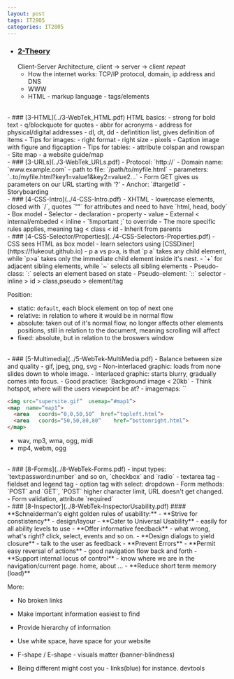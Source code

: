 ```yaml
---
layout: post
tags: IT2805
categories: IT2805
---
```


- ### [2-Theory](../2-WebTek_Theory.pdf)
  Client-Server Architecture, client -> server -> client *repeat*
  - How the internet works: TCP/IP protocol, domain, ip address and DNS
  - WWW
  - HTML - markup language - tags/elements

<br/>
- ### [3-HTML](../3-WebTek_HTML.pdf)
  HTML basics:
  - strong for bold text
  - q/blockquote for quotes
  - abbr for acronyms
  - address for physical/digital addresses
  - dl, dt, dd - defintition list, gives definition of items
  - Tips for images:
    - right format
    - right size
    - pixels
  - Caption image with figure and figcaption
  - Tips for tables:
    - attribute colspan and rowspan
  - Site map - a website guide/map

<br/>
- ### [3-URLs](../3-WebTek_URLs.pdf)
  - Protocol: `http://`
  - Domain name: `www.example.com`
  - path to file: `/path/to/myfile.html`
  - parameters: `..to/myfile.html?key1=value1&key2=value2...`
  - Form GET gives us parameters on our URL starting with '?'
  - Anchor: `#targetId`
  - Storyboarding

<br/>
- ### [4-CSS-Intro](../4-CSS-Intro.pdf)
  - XHTML - lowercase elements, closed with `/`, quotes `""` for attributes and need to have `html, head, body`
  - Box model
  - Selector - declaration - property - value
  - External < internal/embeded < inline
  -  `!important ;` to override
  - The more specific rules applies, meaning tag < class < id
  - Inherit from parents

<br/>
- ### [4-CSS-Selector/Properties](../4-CSS-Selectors-Properties.pdf)
  - CSS sees HTML as box model
  - learn selectors using [CSSDiner](https://flukeout.github.io)
  - p a vs p>a, is that `p a` takes any child element, while `p>a` takes only the immediate child element inside it's nest.
  - `+` for adjacent sibling elements, while `~` selects all sibling elements
  - Pseudo-class: `:` selects an element based on state
  - Pseudo-element: `::` selector
  - inline > id > class,pseudo > element/tag

  Position:
  - static: `default`, each block element on top of next one
  - relative: in relation to where it would be in normal flow
  - absolute: taken out of it's normal flow, no longer affects other elements positions, still in relation to the document, meaning scrolling will affect
  - fixed: absolute, but in relation to the broswers window

<br/>
- ### [5-Multimedia](../5-WebTek-MultiMedia.pdf)
  - Balance between size and quality
  - gif, jpeg, png, svg
  - Non-interlaced graphic: loads from none slides down to whole image.
  - Interlaced graphic: starts blurry, gradually comes into focus.
  - Good practice: `Background image < 20kb`
  - Think hotspot, where will the users viewpoint be at?
  - imagemaps: `<area	shape=“shape”	coords=“coordinates”	href=“url” alt=“text”/>`

  ```html
  <img src=“supersite.gif”	usemap=“#map1”>
  <map	name=“map1”>
    <area	coords=“0,0,50,50”	href=“topleft.html”>
    <area	coords=“50,50,80,80”	href=“bottomright.html”>
  </map>
  ```
  - wav, mp3, wma, ogg, midi
  - mp4, webm, ogg

<br/>
- ### [8-Forms](../8-WebTek-Forms.pdf)
  - input types: `text:password:number` and so on, `checkbox` and `radio`
  - textarea tag
  - fieldset and legend tag
  - option tag with select: dropdown
  - Form methods: `POST` and `GET`, `POST` higher character limit, URL doesn't get changed.
  - Form validation, attribute `required`

<br/>
- ### [8-Inspector](../8-WebTek-InspectorUsability.pdf)
  #### **Schneiderman's eight golden rules of usability:**
  - **Strive for constistency** - design/layour
  - **Cater to Universal Usability** - easily for all ability levels to use
  - **Offer informative feedback** - what wrong, what's right? click, select, events and so on.
  - **Design dialogs to yield closure** - talk to the user as feedback
  - **Prevent Errors**
  - **Permit easy reversal of actions** - good navigation flow back and forth
  - **Support internal locus of control** - know where we are in the navigation/current page. home, about ...
  - **Reduce short term memory (load)**

  More:
  - No broken links
  - Make important information easiest to find
  - Provide hierarchy of information
  - Use white space, have space for your website
  - F-shape / E-shape - visuals matter (banner-blindness)

  - Being different might cost you - links(blue) for instance.
  devtools
